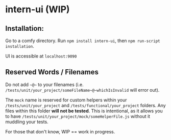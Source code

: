 # intern-ui (WIP)

## Installation:

Go to a comfy directory. Run `npm install intern-ui`, then `npm run-script installation`.

UI is accessible at `localhost:9090`

## Reserved Words / Filenames

Do not add `~@~` to your filenames (i.e. `/tests/unit/your_project/someFileName~@~whichIsInvalid` will error out).

The `mock` name is reserved for custom helpers within your `/tests/unit/your_project`
and `/tests/functional/your_project` folders. Any files within this folder **will not be tested**.
This is intentional, as it allows you to have `/tests/unit/your_project/mock/someHelperFile.js` without
it muddling your tests.

For those that don't know, WIP == work in progress.
